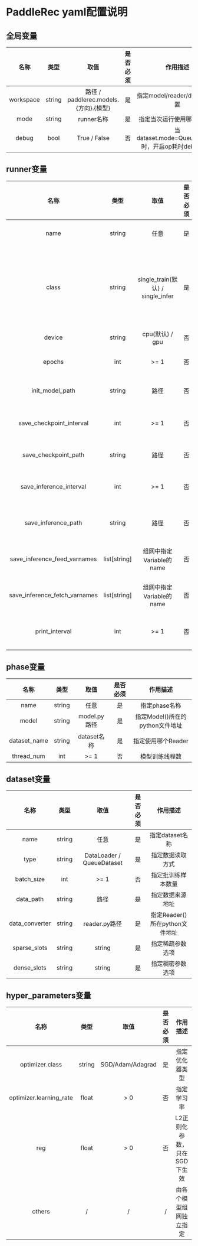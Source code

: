# PaddleRec yaml配置说明

## 全局变量

 |   名称    |  类型  |                 取值                  | 是否必须 |                      作用描述                      |
 | :-------: | :----: | :-----------------------------------: | :------: | :------------------------------------------------: |
 | workspace | string | 路径 / paddlerec.models.{方向}.{模型} |    是    |           指定model/reader/data所在位置            |
 |   mode    | string |              runner名称               |    是    |             指定当次运行使用哪个runner             |
 |   debug   |  bool  |             True / False              |    否    | 当dataset.mode=QueueDataset时，开启op耗时debug功能 |



## runner变量

|             名称              |     类型     |               取值                | 是否必须 |                    作用描述                     |
| :---------------------------: | :----------: | :-------------------------------: | :------: | :---------------------------------------------: |
|             name              |    string    |               任意                |    是    |                 指定runner名称                  |
|             class             |    string    | single_train(默认) / single_infer |    是    | 指定运行runner的类别（单机/分布式， 训练/预测） |
|            device             |    string    |          cpu(默认) / gpu          |    否    |                  程序执行设备                   |
|            epochs             |     int      |               >= 1                |    否    |                模型训练迭代轮数                 |
|        init_model_path        |    string    |               路径                |    否    |                 初始化模型地址                  |
|   save_checkpoint_interval    |     int      |               >= 1                |    否    |               Save参数的轮数间隔                |
|     save_checkpoint_path      |    string    |               路径                |    否    |                 Save参数的地址                  |
|    save_inference_interval    |     int      |               >= 1                |    否    |             Save预测模型的轮数间隔              |
|      save_inference_path      |    string    |               路径                |    否    |               Save预测模型的地址                |
| save_inference_feed_varnames  | list[string] |     组网中指定Variable的name      |    否    |             预测模型的入口变量name              |
| save_inference_fetch_varnames | list[string] |     组网中指定Variable的name      |    否    |             预测模型的出口变量name              |
|        print_interval         |     int      |               >= 1                |    否    |              训练指标打印batch间隔              |



## phase变量

|     名称     |  类型  |     取值     | 是否必须 |            作用描述             |
| :----------: | :----: | :----------: | :------: | :-----------------------------: |
|     name     | string |     任意     |    是    |          指定phase名称          |
|    model     | string | model.py路径 |    是    | 指定Model()所在的python文件地址 |
| dataset_name | string | dataset名称  |    是    |       指定使用哪个Reader        |
|  thread_num  |  int   |     >= 1     |    否    |         模型训练线程数          |

## dataset变量

|      名称      |  类型  |           取值            | 是否必须 |            作用描述            |
| :------------: | :----: | :-----------------------: | :------: | :----------------------------: |
|      name      | string |           任意            |    是    |        指定dataset名称         |
|      type      | string | DataLoader / QueueDataset |    是    |        指定数据读取方式        |
|   batch_size   |  int   |           >= 1            |    否    |       指定批训练样本数量       |
|   data_path    | string |           路径            |    是    |        指定数据来源地址        |
| data_converter | string |       reader.py路径       |    是    | 指定Reader()所在python文件地址 |
|  sparse_slots  | string |          string           |    是    |        指定稀疏参数选项        |
|  dense_slots   | string |          string           |    是    |        指定稠密参数选项        |

## hyper_parameters变量
|          名称           |  类型  |       取值       | 是否必须 |          作用描述           |
| :---------------------: | :----: | :--------------: | :------: | :-------------------------: |
|     optimizer.class     | string | SGD/Adam/Adagrad |    是    |       指定优化器类型        |
| optimizer.learning_rate | float  |       > 0        |    否    |         指定学习率          |
|           reg           | float  |       > 0        |    否    | L2正则化参数，只在SGD下生效 |
|         others          |   /    |        /         |    /     |   由各个模型组网独立指定    |

